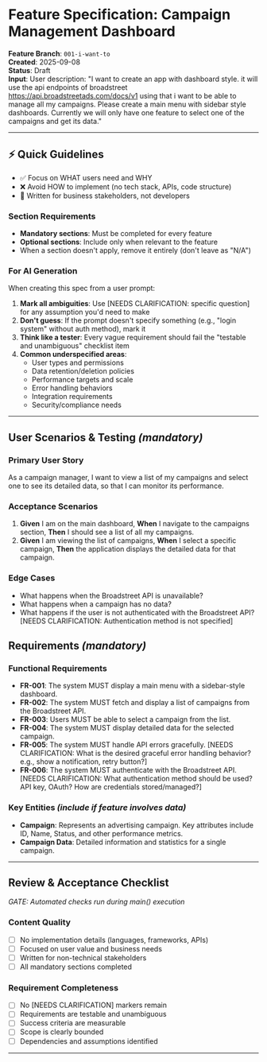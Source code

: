 # Feature Specification: Campaign Management Dashboard

**Feature Branch**: `001-i-want-to`  
**Created**: 2025-09-08  
**Status**: Draft  
**Input**: User description: "I want to create an app with dashboard style. it will use the api endpoints of broadstreet https://api.broadstreetads.com/docs/v1 using that i want to be able to manage all my campaigns. Please create a main menu with sidebar style dashboards. Currently we will only have one feature to select one of the campaigns and get its data."

---

## ⚡ Quick Guidelines
- ✅ Focus on WHAT users need and WHY
- ❌ Avoid HOW to implement (no tech stack, APIs, code structure)
- 👥 Written for business stakeholders, not developers

### Section Requirements
- **Mandatory sections**: Must be completed for every feature
- **Optional sections**: Include only when relevant to the feature
- When a section doesn't apply, remove it entirely (don't leave as "N/A")

### For AI Generation
When creating this spec from a user prompt:
1. **Mark all ambiguities**: Use [NEEDS CLARIFICATION: specific question] for any assumption you'd need to make
2. **Don't guess**: If the prompt doesn't specify something (e.g., "login system" without auth method), mark it
3. **Think like a tester**: Every vague requirement should fail the "testable and unambiguous" checklist item
4. **Common underspecified areas**:
   - User types and permissions
   - Data retention/deletion policies  
   - Performance targets and scale
   - Error handling behaviors
   - Integration requirements
   - Security/compliance needs

---

## User Scenarios & Testing *(mandatory)*

### Primary User Story
As a campaign manager, I want to view a list of my campaigns and select one to see its detailed data, so that I can monitor its performance.

### Acceptance Scenarios
1. **Given** I am on the main dashboard, **When** I navigate to the campaigns section, **Then** I should see a list of all my campaigns.
2. **Given** I am viewing the list of campaigns, **When** I select a specific campaign, **Then** the application displays the detailed data for that campaign.

### Edge Cases
- What happens when the Broadstreet API is unavailable?
- What happens when a campaign has no data?
- What happens if the user is not authenticated with the Broadstreet API? [NEEDS CLARIFICATION: Authentication method is not specified]

## Requirements *(mandatory)*

### Functional Requirements
- **FR-001**: The system MUST display a main menu with a sidebar-style dashboard.
- **FR-002**: The system MUST fetch and display a list of campaigns from the Broadstreet API.
- **FR-003**: Users MUST be able to select a campaign from the list.
- **FR-004**: The system MUST display detailed data for the selected campaign.
- **FR-005**: The system MUST handle API errors gracefully. [NEEDS CLARIFICATION: What is the desired graceful error handling behavior? e.g., show a notification, retry button?]
- **FR-006**: The system MUST authenticate with the Broadstreet API. [NEEDS CLARIFICATION: What authentication method should be used? API key, OAuth? How are credentials stored/managed?]

### Key Entities *(include if feature involves data)*
- **Campaign**: Represents an advertising campaign. Key attributes include ID, Name, Status, and other performance metrics.
- **Campaign Data**: Detailed information and statistics for a single campaign.

---

## Review & Acceptance Checklist
*GATE: Automated checks run during main() execution*

### Content Quality
- [ ] No implementation details (languages, frameworks, APIs)
- [ ] Focused on user value and business needs
- [ ] Written for non-technical stakeholders
- [ ] All mandatory sections completed

### Requirement Completeness
- [ ] No [NEEDS CLARIFICATION] markers remain
- [ ] Requirements are testable and unambiguous  
- [ ] Success criteria are measurable
- [ ] Scope is clearly bounded
- [ ] Dependencies and assumptions identified

---